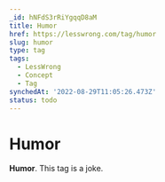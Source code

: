 ```yaml
---
_id: hNFdS3rRiYgqqD8aM
title: Humor
href: https://lesswrong.com/tag/humor
slug: humor
type: tag
tags:
  - LessWrong
  - Concept
  - Tag
synchedAt: '2022-08-29T11:05:26.473Z'
status: todo
---
```


# Humor

**Humor**. This tag is a joke.
